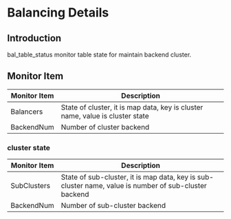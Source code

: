 # Balancing Details

## Introduction

bal_table_status monitor table state for maintain backend cluster.

## Monitor Item

| Monitor Item | Description                                                  |
| ------------ | ------------------------------------------------------------ |
| Balancers    | State of cluster, it is map data, key is cluster name, value is cluster state |
| BackendNum   | Number of cluster backend                                    |

### cluster state

| Monitor Item | Description                                                  |
| ------------ | ------------------------------------------------------------ |
| SubClusters  | State of sub-cluster, it is map data, key is sub-cluster name, value is number of sub-cluster backend |
| BackendNum   | Number of sub-cluster backend                                |

